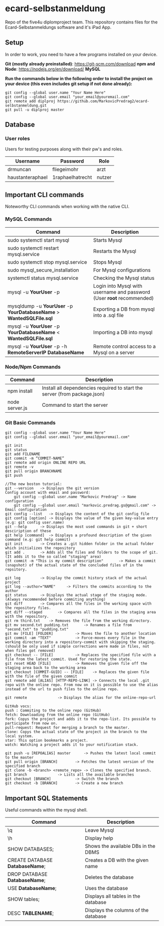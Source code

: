# ecard-selbstanmeldung
Repo of the five4u diplomproject team. This repository contains files for the Ecard-Selbstanmeldungs software and it's iPad App.

## Setup
In order to work, you need to have a few programs installed on your device.

**Git (mostly already preinstalled)**: https://git-scm.com/download
**npm and Node**: https://nodejs.org/en/download/
**MySQL**

**Run the commands below in the following order to install the project on your device (this even includes git setup if not done already):**
```
git config --global user.name "Your Name Here"
git config --global user.email "your_email@youremail.com"
git remote add diplproj https://github.com/MarkovicPredrag2/ecard-selbstanmeldung.git
git pull -u diplproj master
```

## Database

### User roles
Users for testing purposes along with their pw's and roles.
	
| Username      	| Password		| Role		|
| ---------------------	| --------------------- | ------------- |
| drmuncan  		| fliegeimohr  		| arzt		|
| haustanteraphael 	| 1raphaelhatrecht	| nutzer	|

## Important CLI commands
Noteworthy CLI commands when working with the native CLI.

### MySQL Commands

| Command       | Description	|
| ------------- | ------------- |
| sudo systemctl start mysql  | Starts Mysql  |
| sudo systemctl restart mysql.service  | Restarts the Mysql  |
| sudo systemctl stop mysql.service  | Stops Mysql  |
| sudo mysql_secure_installation  | For Mysql configurations  |
| systemctl status mysql.service  | Checking the Mysql status  |
| mysql -u **YourUser** -p  | Login into Mysql with username and password (User **root** recommended) |
| mysqldump -u **YourUser** -p **YourDatabaseName** > **WantedSQLFile.sql**  | Exporting a DB from mysql into a .sql file  |
| mysql -u **YourUser** -p **YourDatabaseName** < **WantedSQLFile.sql**  | Importing a DB into mysql  |
| mysql -u **YourUser** -p -h **RemoteServerIP** **DatabaseName**  | Remote control access to a Mysql on a server  |

### Node/Npm Commands

| Command       | Description	|
| ------------- | ------------- |
| npm install | Install all dependencies required to start the server (from package.json) |
| node server.js | Command to start the server |

### Git Basic Commands

```
git config --global user.name "Your Name Here"
git config --global user.email "your_email@youremail.com"

git init
git status
git add FILENAME
git commit -m “COMMIT-NAME”
git remote add origin ONLINE REPO URL
git remote -v
git pull origin BRANCHNAME
git push

//The new boston tutorial:
git --version	-> Displays the git version
Config account with email and password:
	git config --global user.name "Markovic Predrag" -> Name configuration
	git config --global user.email "markovic.predrag.gs@gmail.com" -> Email configuration
git config --list	-> Displays the content of the git config file
git config [option]	-> Displays the value of the given key-value entry (e.g: git config user.name)
git --help		-> Displays the most used commands in git + short desciription of these
git help [command]	-> Displays a profound description of the given command (e.g: git help commit)
git init		-> Creates a .git hidden folder in the actual folder which initializes the repository
git add .		-> Adds all the files and folders to the scope of git. (It adds it to the so called "staging" area)
git commit -m "This is my commit description"		-> Makes a commit (snapshot) of the actual state of the concluded files of in the repsitory.

git log			-> Display the commit history stack of the actual project
git log --author="NAME"		-> Filters the commits according to the author
git status		-> Displays the actual stage of the staging mode. (Always recommended before commiting anything)
git diff		-> Compares all the files in the working space with the repository files.
get diff --staged		-> Compares all the files in the staging area with the repository.
git rm third.txt	-> Removes the file from the working directory.
git mv second.txt pudding.txt		-> Renames a file from "second.txt" to "pudding.txt"
git mv [FILE] [FOLDER]			-> Moves the file to another location
git commit -am "TEXT"			-> Force-moves every file in the working directory into a repository-commit with skipping the staging. (should be only used if simple corrections were made in files, not when files got removed)
git checkout -- [FILE]			-> Replaces the specified file with a file from the latest commit. Used for restoring the state.
git reset HEAD [FILE] 			-> Removes the given file off the staging area back to the working area
git checkout [COMMIT-GUID] -- [FILE]	-> Replaces the given file with the file of the given commit
git remote add [ALIAS] [HTTP-REPO-LINK]	-> Connects the local .git repo with the online repo. From now on it is possible to use the alias instead of the url to push files to the online repo.

git remote				-> Displays the alias for the online-repo-url

GitHub vocs:
push : Commiting to the online repo (GitHub)
fetch: Downloading from the online repo (GitHub)
fork: Copys the project and adds it to the repo-list. Its possible to participate from now on.
pull-request: Request for merging a branch to the master.
clone: Copys the actual state of the project in the branch to the local system.
star: This option bookmarks a project.
watch: Watching a project adds it to your notification stack.

git push -u [REPOALIAS] master		-> Pushes the latest local commit to the master
git pull origin [BRANCH]		-> Fetches the latest version of the specified branch
git clone -b <branch> <remote_repo>	-> Clones the specified branch.
git branch				-> Lists all the available branches
git checkout [BRANCH]			-> Switch the branch
git checkout -b [BRANCH]		-> Create a new branch
```

## Important SQL Statements
Useful commands within the mysql shell.

| Command       | Description	|
| ------------- | ------------- |
| \q  | Leave Mysql  |
| \h  | Display help  |
| SHOW DATABASES;  | Shows the available DBs in the DBMS  |
| CREATE DATABASE **DatabaseName**;  | Creates a DB with the given name  |
| DROP DATABASE **DatabaseName**;  | Deletes the database  |
| USE **DatabaseName**;  | Uses the database  |
| SHOW tables;  | Displays all tables in the database  |
| DESC **TABLENAME**; | Displays the columns of the database |
